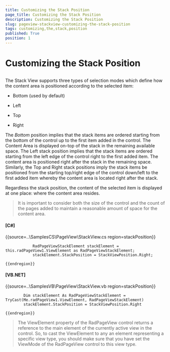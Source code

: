 ```yaml
---
title: Customizing the Stack Position
page_title: Customizing the Stack Position
description: Customizing the Stack Position
slug: pageview-stackview-customizing-the-stack-position
tags: customizing,the,stack,position
published: True
position: 1
---
```


# Customizing the Stack Position



## 

The Stack View supports three types of selection modes which define how the content area is positioned according to the selected item:

* Bottom (used by default)

* Left

* Top

* Right

The *Bottom* position implies that the stack items are ordered starting from the
        bottom of the control up to the first item added in the control. The Content Area is displayed on-top of the stack
        in the remaining available space. The Left stack position implies that the stack items are ordered starting from the
        left edge of the control right to the first added item. The content area is positioned right after the stack in the
        remaining space. Similarly, the Top and Right stack positions imply the stack items be positioned from the starting
        top/right edge of the control down/left to the first added item whereby the content area is located right after the stack.

Regardless the stack position, the content of the selected item is displayed at one place: where the content area resides.

>It is important to consider both the size of the control and the count of the pages added to maintain a reasonable amount of space for the content area.

#### __[C#]__

{{source=..\SamplesCS\PageView\StackView.cs region=stackPosition}}
	
	            RadPageViewStackElement stackElement = this.radPageView1.ViewElement as RadPageViewStackElement;
	            stackElement.StackPosition = StackViewPosition.Right;
	
	{{endregion}}



#### __[VB.NET]__

{{source=..\SamplesVB\PageView\StackView.vb region=stackPosition}}
	
	        Dim stackElement As RadPageViewStackElement = TryCast(Me.radPageView1.ViewElement, RadPageViewStackElement)
	        stackElement.StackPosition = StackViewPosition.Right
	
	{{endregion}}



>The ViewElement property of the RadPageView control returns a reference to the main element of the currently active view in the control.
          So, to cast the ViewElement to any an element representing a specific view type, you should make sure that you have set the ViewMode of the
          RadPageView control to this view type.
